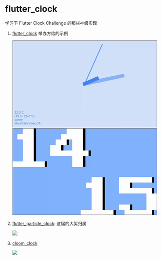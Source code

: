 # flutter_clock
学习下 Flutter Clock Challenge 的那些神级实现

1. [flutter_clock](https://github.com/flutter/flutter_clock) 举办方给的示例
    
    ![](https://github.com/flutter/flutter_clock/blob/master/analog_clock/analog.gif?raw=true)
    ![](https://github.com/flutter/flutter_clock/blob/master/digital_clock/digital.gif?raw=true)
2. [flutter_particle_clock](https://github.com/miickel/flutter_particle_clock): 这届的大奖归属
    
    ![](https://docs.flutter.dev/assets/images/clock/particle.gif)
3. [cloom_clock](https://github.com/OldMetalmind/cloom_clock)
    
    ![](https://docs.flutter.dev/assets/images/clock/cloom.gif)
